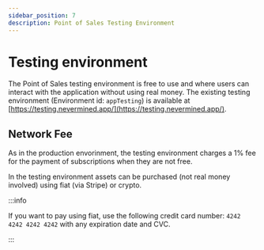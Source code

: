 ```yaml
---
sidebar_position: 7
description: Point of Sales Testing Environment
---
```


# Testing environment

The Point of Sales testing environment is free to use and where users can interact with the application without using real money. The existing testing environment (Environment id: `appTesting`) is available at [https://testing.nevermined.app/](https://testing.nevermined.app/).

## Network Fee

As in the production envorinment, the testing environment charges a 1% fee for the payment of subscriptions when they are not free.

In the testing environment assets can be purchased (not real money involved) using fiat (via Stripe) or crypto.

:::info

If you want to pay using fiat, use the following credit card number: `4242 4242 4242 4242` with any expiration date and CVC.

:::
